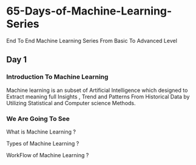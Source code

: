 # 65-Days-of-Machine-Learning-Series
End To End Machine Learning Series From Basic To Advanced Level


 ## Day 1  
### Introduction To Machine Learning
Machine learning is an subset of Artificial Intelligence which designed to Extract meaning full Insights , Trend and Patterns From Historical Data by Utilizing Statistical and Computer science Methods.
### We Are Going To See 
What is Machine Learning ?

Types of Machine Learning ?

WorkFlow of Machine Learning ?



